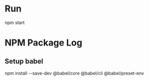 # Run
npm start

# NPM Package Log
## Setup babel
npm install --save-dev @babel/core @babel/cli @babel/preset-env
